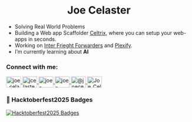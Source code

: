 <h1 align="center">Joe Celaster</h1>

<p align="center">



- Solving Real World Problems
- Building a Web app Scaffolder  [Celtrix](https://GitHub.com/JoeCelaster/Celtrix), where you can setup your web-apps in seconds.
- Working on [Inter Frieght Forwarders](https://interfreightforwarders.netlify.app/) and [Plexify](https://plexify-ai.vercel.app/).
- I’m currently learning about **AI**
<h3 align="left">Connect with me:</h3>
<p align="left">
  <a href="https://dev.to/joe_celaster_123" target="_blank">
    <img align="center" src="https://raw.githubusercontent.com/rahuldkjain/github-profile-readme-generator/master/src/images/icons/Social/devto.svg" alt="joe_celaster_123" height="30" width="40" />
  </a>
  <a href="https://x.com/JCelaster72729" target="_blank">
    <img align="center" src="https://raw.githubusercontent.com/rahuldkjain/github-profile-readme-generator/master/src/images/icons/Social/twitter.svg" alt="jcelaster72729" height="30" width="40" />
  </a>
  <a href="https://www.linkedin.com/in/joe-celaster-9581792a3/" target="_blank">
    <img align="center" src="https://raw.githubusercontent.com/rahuldkjain/github-profile-readme-generator/master/src/images/icons/Social/linked-in-alt.svg" alt="joe-celaster" height="30" width="40" />
  </a>
  <a href="https://stackoverflow.com/users/31626153/joe-celaster" target="_blank">
    <img align="center" src="https://raw.githubusercontent.com/rahuldkjain/github-profile-readme-generator/master/src/images/icons/Social/stack-overflow.svg" alt="joe-celaster" height="30" width="40" />
  </a>
  <a href="https://medium.com/@joecelaster2006" target="_blank">
    <img align="center" src="https://raw.githubusercontent.com/rahuldkjain/github-profile-readme-generator/master/src/images/icons/Social/medium.svg" alt="@joecelaster" height="30" width="40" />
  </a>
  <a href="https://leetcode.com/u/Joe_Celaster123/" target="_blank">
    <img align="center" src="https://raw.githubusercontent.com/rahuldkjain/github-profile-readme-generator/master/src/images/icons/Social/leet-code.svg" alt="Joe_Celaster123" height="30" width="40" />
  </a>
</p>

<h3 align="left">👾 Hacktoberfest2025 Badges</h3>

[![Hacktoberfest2025 Badges](https://holopin.me/joecelaster)](https://holopin.io/@joecelaster)

